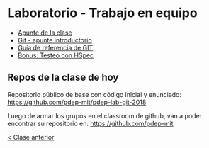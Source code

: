 # Laboratorio - Trabajo en equipo

- [Apunte de la clase](https://drive.google.com/file/d/1s-ACSAjGru4FdsjVsDRly5dOlfm_Yzmg/view)
- [Git - apunte introductorio](https://docs.google.com/document/d/166ksg4rSAIrYWStR5yHrUQjFp1OY3DvSoLMcA8CYc34/edit#heading=h.7urotmir6l2i)
- [Guía de referencia de GIT](https://docs.google.com/document/d/147cqUY86wWVoJ86Ce0NoX1R78CwoCOGZtF7RugUvzFg/edit#heading=h.pfzudah6sze2)
- [Bonus: Testeo con HSpec](https://docs.google.com/document/d/17EPSZSw7oY_Rv2VjEX2kMZDFklMOcDVVxyve9HSG0mE/edit#)

## Repos de la clase de hoy

Repositorio público de base con código inicial y enunciado: https://github.com/pdep-mit/pdep-lab-git-2018

Luego de armar los grupos en el classroom de github, van a poder encontrar su repositorio en: https://github.com/pdep-mit

[< Clase anterior](https://github.com/pdep-mit/bitacora-de-clase/blob/master/clase-04.md)
